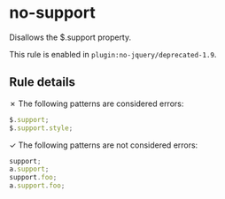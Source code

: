 # no-support

Disallows the $.support property.

This rule is enabled in `plugin:no-jquery/deprecated-1.9`.

## Rule details

✗ The following patterns are considered errors:
```js
$.support;
$.support.style;
```

✓ The following patterns are not considered errors:
```js
support;
a.support;
support.foo;
a.support.foo;
```
